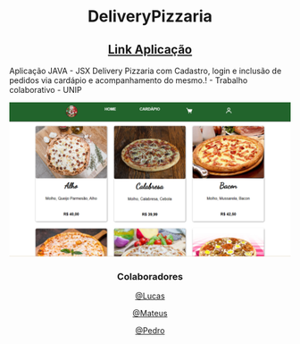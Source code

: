 <div align="center">
  <h1>DeliveryPizzaria</h1>
  <h2 ><a href="https://2962-2804-431-c7df-e6ef-69e7-a769-dfbe-6c75.ngrok-free.app/">Link Aplicação</a></h2>
</div>

<div>
  <p>Aplicação JAVA - JSX Delivery Pizzaria com Cadastro, login e inclusão de pedidos via cardápio e acompanhamento do mesmo.! - Trabalho colaborativo - UNIP</p>
</div>

<div align="center">
  <img src="pizza/src/main/resources/static/assets/imagem/readme.png">
</div>

<div align="center">
    <h3>Colaboradores</h3>
      <p></p><a href="https://github.com/lmgleal">@Lucas</a></p>
      <p></p><a href="https://github.com/Matheustmartins">@Mateus</a></p>
      <p></p><a href="https://www.linkedin.com/in/pedro-augusto-lima-assis-814597244/">@Pedro</a></p>
      
    
</div>
